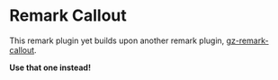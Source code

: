 # Remark Callout

This remark plugin yet builds upon another remark plugin, [gz-remark-callout](https://github.com/rk-terence/gz-remark-callout). 

**Use that one instead!**
